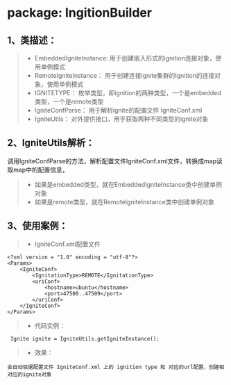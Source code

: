 # package: IngitionBuilder

## 1、类描述：
   > * EmbeddedIgniteInstance: 用于创建嵌入形式的ignition连接对象，使用单例模式
   > * RemoteIgniteInstance：  用于创建连接ignite集群的Ignition的连接对象，使用单例模式
   > * IGNITETYPE：            枚举类型，即ignition的两种类型，一个是embedded类型，一个是remote类型
   > * IgniteConfParse：       用于解析ignite的配置文件 IgniteConf.xml
   > * IgniteUtils：           对外提供接口，用于获取两种不同类型的ignite对象  
    
 
## 2、IgniteUtils解析：
   调用IgniteConfParse的方法，解析配置文件IgniteConf.xml文件，转换成map读取map中的配置信息，
   > * 如果是embedded类型，就在EmbeddedIgniteInstance类中创建单例对象</li>
   > * 如果是remote类型，就在RemoteIgniteInstance类中创建单例对象</li>


## 3、使用案例：
   > * IgniteConf.xml配置文件
   
    <?xml version = "1.0" encoding = "utf-8"?>
    <Params>
        <IgniteConf>
            <IgnitationType>REMOTE</IgnitationType>
            <uriConf>
                <hostname>ubuntu</hostname>
                <port>47500..47509</port>
            </uriConf>
        </IgniteConf>
    </Params>
   
   > * 代码实例：
   
     Ignite ignite = IgniteUtils.getIgniteInstance();
   
   > * 效果：
   
    会自动依据配置文件 IgniteConf.xml 上的 ignition type 和 对应的url配置，创建相对应的ignite对象
